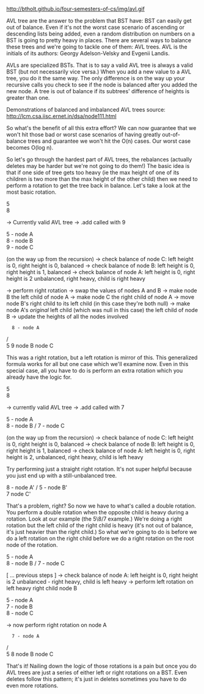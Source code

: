 http://btholt.github.io/four-semesters-of-cs/img/avl.gif

AVL tree are the answer to the problem that BST have: BST can easily get out of balance. Even if it's not the worst case scenario of ascending or descending lists being added, even a random distribution on numbers on a BST is going to pretty heavy in places. There are several ways to balance these trees and we're going to tackle one of them: AVL trees. AVL is the initials of its authors: Georgy Adelson-Velsky and Evgenii Landis.

AVLs are specialized BSTs. That is to say a valid AVL tree is always a valid BST (but not necessarily vice versa.) When you add a new value to a AVL tree, you do it the same way. The only difference is on the way up your recursive calls you check to see if the node is balanced after you added the new node. A tree is out of balance if its subtrees' difference of heights is greater than one.


Demonstrations of balanced and imbalanced AVL trees source: http://lcm.csa.iisc.ernet.in/dsa/node111.html


So what's the benefit of all this extra effort? We can now guarantee that we won't hit those bad or worst case scenarios of having greatly out-of-balance trees and guarantee we won't hit the O(n) cases. Our worst case becomes O(log n).

So let's go through the hardest part of AVL trees, the rebalances (actually deletes may be harder but we're not going to do them!) The basic idea is that if one side of tree gets too heavy (ie the max height of one of its children is two more than the max height of the other child) then we need to perform a rotation to get the tree back in balance. Let's take a look at the most basic rotation.


5
 \
  8

-> Currently valid AVL tree
-> .add called with 9

5 - node A
 \
  8 - node B
   \
    9 - node C

(on the way up from the recursion)
-> check balance of node C: left height is 0, right height is 0, balanced
-> check balance of node B: left height is 0, right height is 1, balanced
-> check balance of node A: left height is 0, right height is 2
   unbalanced, right heavy, child is right heavy

-> perform right rotation
-> swap the values of nodes A and B
-> make node B the left child of node A
-> make node C the right child of node A
-> move node B's right child to its left child
   (in this case they're both null)
-> make node A's _original_ left child
   (which was null in this case) the left child of node B
-> update the heights of all the nodes involved

      8 - node A
   /     \
  5        9
node B   node C
                    
This was a right rotation, but a left rotation is mirror of this. This generalized formula works for all but one case which we'll examine now. Even in this special case, all you have to do is perform an extra rotation which you already have the logic for.


5
 \
  8

-> currently valid AVL tree
-> .add called with 7

5 - node A
 \
  8 - node B
 /
7 - node C


(on the way up from the recursion)
-> check balance of node C: left height is 0, right height is 0, balanced
-> check balance of node B: left height is 0, right height is 1, balanced
-> check balance of node A: left height is 0, right height is 2,
   unbalanced, right heavy, child is left heavy
                    
Try performing just a straight right rotation. It's not super helpful because you just end up with a still-unbalanced tree.


  8 - node A'
 /
5 - node B'
 \
  7 node C'
                    
That's a problem, right? So now we have to what's called a double rotation. You perform a double rotation when the opposite child is heavy during a rotation. Look at our example (the 5\8/7 example.) We're doing a right rotation but the left child of the right child is heavy (it's not out of balance, it's just heavier than the right child.) So what we're going to do is before we do a left rotation on the right child before we do a right rotation on the root node of the rotation.


5 - node A
 \
  8 - node B
 /
7 - node C

[ ... previous steps ]
-> check balance of node A: left height is 0, right height is 2
   unbalanced - right heavy, child is left heavy
-> perform left rotation on left heavy right child node B

5 - node A
 \
  7 - node B
   \
    8 - node C

-> now perform right rotation on node A

      7 - node A
   /     \
  5        8
node B   node C
                    
That's it! Nailing down the logic of those rotations is a pain but once you do AVL trees are just a series of either left or right rotations on a BST. Even deletes follow this pattern; it's just in deletes sometimes you have to do even more rotations.
